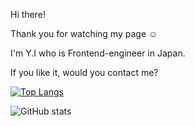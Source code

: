 Hi there!

Thank you for watching my page ☺️

I'm Y.I who is Frontend-engineer in Japan. 

If you like it, would you contact me?

[![Top Langs](https://github-readme-stats.vercel.app/api/top-langs/?username=london-newyork&langs_count=20)](https://github.com/anuraghazra/github-readme-stats)


![GitHub stats](https://github-readme-stats.vercel.app/api?username=london-newyork&count_private=true)
